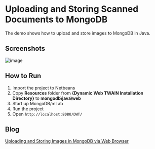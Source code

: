 Uploading and Storing Scanned Documents to MongoDB
=======================================================================
The demo shows how to upload and store images to MongoDB in Java.

Screenshots
-----------
![image](http://www.codepool.biz/wp-content/uploads/2015/04/dwt_mongodb.png)

How to Run
----------
1. Import the project to Netbeans
2. Copy **Resources** folder from **{Dynamic Web TWAIN Installation Directory}** to **mongodb\java\web**
3. Start up MongoDB/mLab
4. Run the project
5. Open `http://localhost:8080/DWT/`

Blog
----
[Uploading and Storing Images in MongoDB via Web Browser][1]

[1]:http://www.codepool.biz/upload-images-to-mongodb-web-browser.html
